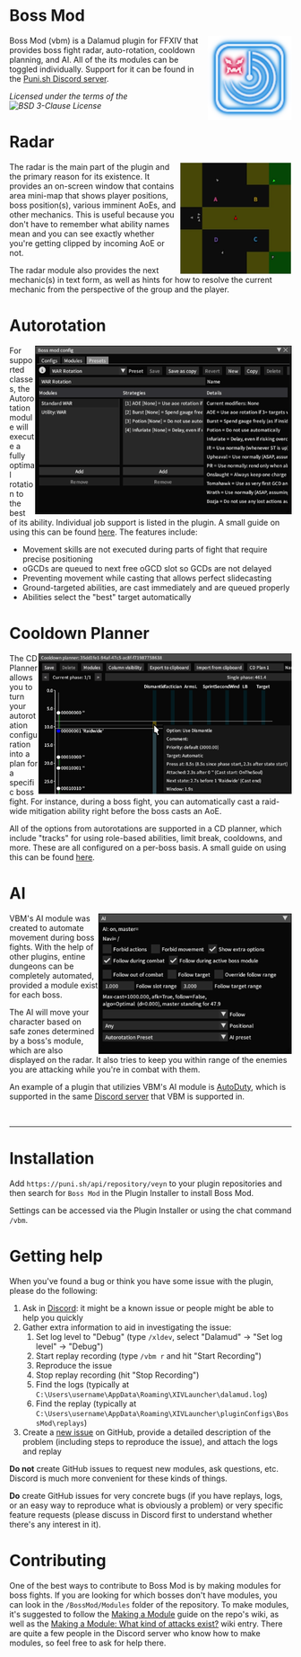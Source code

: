 # Boss Mod

<img align="right" width="150" height="150" src="/Data/icon.png">

Boss Mod (vbm) is a Dalamud plugin for FFXIV that provides boss fight radar, auto-rotation, cooldown planning, and AI. All of the its modules can be toggled individually. Support for it can be found in the [Puni.sh Discord server](https://discord.gg/punishxiv).

_Licensed under the terms of the ![BSD 3-Clause License](/LICENSE)_

# Radar

<img align="right" height="200" src="/Data/radar.png">

The radar is the main part of the plugin and the primary reason for its existence. It provides an on-screen window that contains area mini-map that shows player positions, boss position(s), various imminent AoEs, and other mechanics. This is useful because you don't have to remember what ability names mean and you can see exactly whether you're getting clipped by incoming AoE or not.

The radar module also provides the next mechanic(s) in text form, as well as hints for how to resolve the current mechanic from the perspective of the group and the player.
   
# Autorotation

<img align="right" height="300" src="/Data/autorotation_config.png">

For supported classes, the Autorotation module will execute a fully optimal rotation to the best of its ability. Individual job support is listed in the plugin. A small guide on using this can be found [here](https://github.com/awgil/ffxiv_bossmod/wiki/Using-Presets). The features include:

- Movement skills are not executed during parts of fight that require precise positioning
- oGCDs are queued to next free oGCD slot so GCDs are not delayed
- Preventing movement while casting that allows perfect slidecasting
- Ground-targeted abilities, are cast immediately and are queued properly
- Abilities select the "best" target automatically

# Cooldown Planner

<img align="right" height="250" src="/Data/cd_planner.png">

The CD Planner allows you to turn your autorotation configuration into a plan for a specific boss fight. For instance, during a boss fight, you can automatically cast a raid-wide mitigation ability right before the boss casts an AoE. 

All of the options from autorotations are supported in a CD planner, which include "tracks" for using role-based abilities, limit break, cooldowns, and more. These are all configured on a per-boss basis. A small guide on using this can be found [here](https://github.com/awgil/ffxiv_bossmod/wiki/Using-the-CD-Planner).

# AI

<img align="right" height="250" src="/Data/ai.png">

VBM's AI module was created to automate movement during boss fights. With the help of other plugins, entine dungeons can be completely automated, provided a module exist for each boss. 

The AI will move your character based on safe zones determined by a boss's module, which are also displayed on the radar. It also tries to keep you within range of the enemies you are attacking while you're in combat with them.

An example of a plugin that utilizies VBM's AI module is [AutoDuty](https://github.com/ffxivcode/AutoDuty), which is supported in the same [Discord server](https://discord.gg/punishxiv) that VBM is supported in.

<br />
<hr />

# Installation

Add `https://puni.sh/api/repository/veyn` to your plugin repositories and then search for `Boss Mod` in the Plugin Installer to install Boss Mod.

Settings can be accessed via the Plugin Installer or using the chat command `/vbm`.

# Getting help

When you've found a bug or think you have some issue with the plugin, please do the following:

1. Ask in [Discord](https://discord.gg/punishxiv): it might be a known issue or people might be able to help you quickly
2. Gather extra information to aid in investigating the issue:
   1. Set log level to "Debug" (type `/xldev`, select "Dalamud" -> "Set log level" -> "Debug")
   2. Start replay recording (type `/vbm r` and hit "Start Recording")
   3. Reproduce the issue
   4. Stop replay recording (hit "Stop Recording")
   5. Find the logs (typically at `C:\Users\username\AppData\Roaming\XIVLauncher\dalamud.log`)
   6. Find the replay (typically at `C:\Users\username\AppData\Roaming\XIVLauncher\pluginConfigs\BossMod\replays`)
3. Create a [new issue](https://github.com/awgil/ffxiv_bossmod/issues/new/choose) on GitHub, provide a detailed description of the problem (including steps to reproduce the issue), and attach the logs and replay 

**Do not** create GitHub issues to request new modules, ask questions, etc. Discord is much more convenient for these kinds of things.

**Do** create GitHub issues for very concrete bugs (if you have replays, logs, or an easy way to reproduce what is obviously a problem) or very specific feature requests (please discuss in Discord first to understand whether there's any interest in it).

# Contributing

One of the best ways to contribute to Boss Mod is by making modules for boss fights. If you are looking for which bosses don't have modules, you can look in the `/BossMod/Modules` folder of the repository. To make modules, it's suggested to follow the [Making a Module](https://github.com/awgil/ffxiv_bossmod/wiki/Making-a-Module) guide on the repo's wiki, as well as the [Making a Module: What kind of attacks exist?](https://github.com/awgil/ffxiv_bossmod/wiki/Making-a-Module:-What-kind-of-attacks-exist%3F) wiki entry. There are quite a few people in the Discord server who know how to make modules, so feel free to ask for help there.
